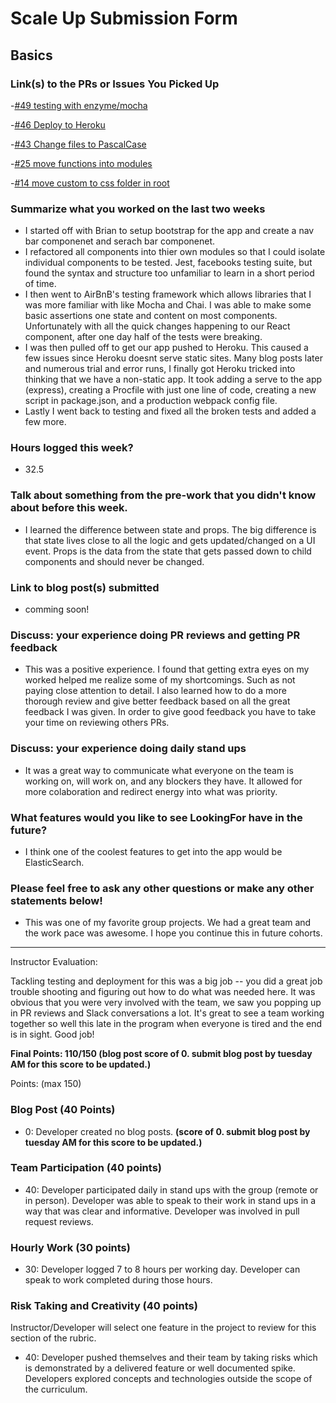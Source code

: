 # Scale Up Submission Form

## Basics

### Link(s) to the PRs or Issues You Picked Up
-[#49 testing with enzyme/mocha](https://github.com/LookingForMe/lookingForFrontEnd/pull/49)

-[#46 Deploy to Heroku](https://github.com/LookingForMe/lookingForFrontEnd/pull/46)

-[#43 Change files to PascalCase](https://github.com/LookingForMe/lookingForFrontEnd/pull/43)

-[#25 move functions into modules](https://github.com/LookingForMe/lookingForFrontEnd/pull/25)

-[#14 move custom to css folder in root](https://github.com/LookingForMe/lookingForFrontEnd/pull/14)

### Summarize what you worked on the last two weeks

* I started off with Brian to setup bootstrap for the app and create a nav bar componenet
and serach bar componenet.
* I refactored all components into thier own modules so that I could isolate individual components to be tested.
Jest, facebooks testing suite, but found the syntax and structure too
unfamiliar to learn in a short period of time.
* I then went to AirBnB's testing framework which allows libraries that I was more familiar
with like Mocha and Chai. I was able to make some basic assertions one state and content on most
components. Unfortunately with all the quick changes happening to our React
component, after one day half of the tests were breaking.
* I was then pulled off to get our app pushed to Heroku. This caused a few
issues since Heroku doesnt serve static sites. Many blog posts later and
numerous trial and error runs, I finally got Heroku tricked into thinking that we
have a non-static app. It took adding a serve to the app (express), creating a
Procfile with just one line of code, creating a new script in package.json, and
a production webpack config file.
* Lastly I went back to testing and fixed all the broken tests and added a few
more.

### Hours logged this week?
* 32.5

### Talk about something from the pre-work that you didn't know about before this week.
* I learned the difference between state and props. The big difference is that
state lives close to all the logic and gets updated/changed on a UI event.
Props is the data from the state that gets passed down to child components and
should never be changed.

### Link to blog post(s) submitted
* comming soon!

### Discuss: your experience doing PR reviews and getting PR feedback
* This was a positive experience. I found that getting extra eyes on my worked
helped me realize some of my shortcomings. Such as not paying close attention
to detail. I also learned how to do a more thorough review and give better
feedback based on all the great feedback I was given. In order to give good
feedback you have to take your time on reviewing others PRs.

### Discuss: your experience doing daily stand ups
* It was a great way to communicate what everyone on the team is working on,
  will work on, and any blockers they have. It allowed for more colaboration and
  redirect energy into what was priority.

### What features would you like to see LookingFor have in the future?
* I think one of the coolest features to get into the app would be
  ElasticSearch.

### Please feel free to ask any other questions or make any other statements below!
* This was one of my favorite group projects. We had a great team and the work
  pace was awesome. I hope you continue this in future cohorts.

-----

Instructor Evaluation:

Tackling testing and deployment for this was a big job -- you did a great job trouble shooting and figuring out how to do what was needed here. It was obvious that you were very involved with the team, we saw you popping up in PR reviews and Slack conversations a lot. It's great to see a team working together so well this late in the program when everyone is tired and the end is in sight. Good job!

**Final Points: 110/150 (blog post score of 0. submit blog post by tuesday AM for this score to be updated.)**

Points: (max 150)

### Blog Post (40 Points)
  <!--* 40: Developer has >= 2 blog posts documenting something they have worked on for their independent study or has one in depth blog post.-->
  <!--* 25: Developer has one blog post less than 500 words long.-->
  * 0: Developer created no blog posts. **(score of 0. submit blog post by tuesday AM for this score to be updated.)**

### Team Participation (40 points)

  * 40: Developer participated daily in stand ups with the group (remote or in person). Developer was able to speak to their work in stand ups in a way that was clear and informative. Developer was involved in pull request reviews.

### Hourly Work (30 points)

  * 30: Developer logged 7 to 8 hours per working day. Developer can speak to work completed during those hours.

### Risk Taking and Creativity (40 points)

  Instructor/Developer will select one feature in the project to review for this section of the rubric.

  * 40: Developer pushed themselves and their team by taking risks which is demonstrated by a delivered feature or well documented spike. Developers explored concepts and technologies outside the scope of the curriculum.
